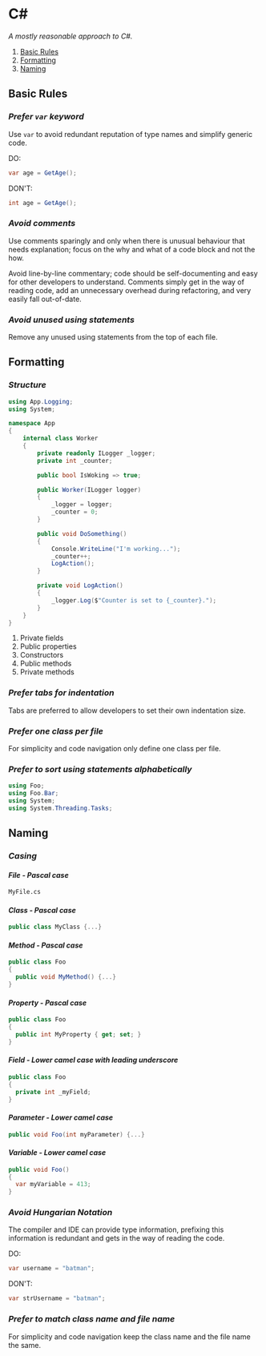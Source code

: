 # C\#

_A mostly reasonable approach to C#._

1. [Basic Rules](#basic-rules)
2. [Formatting](#formatting)
3. [Naming](#naming)

## Basic Rules

### _Prefer `var` keyword_

Use `var` to avoid redundant reputation of type names and simplify generic code.

DO:

```csharp
var age = GetAge();
```

DON'T:

```csharp
int age = GetAge();
```

### _Avoid comments_

Use comments sparingly and only when there is unusual behaviour that needs explanation; focus on the why and what of a code block and not the how.

Avoid line-by-line commentary; code should be self-documenting and easy for other developers to understand. Comments simply get in the way of reading code, add an unnecessary overhead during refactoring, and very easily fall out-of-date.

### _Avoid unused using statements_

Remove any unused using statements from the top of each file.

## Formatting

### _Structure_

```csharp
using App.Logging;
using System;

namespace App
{
    internal class Worker
    {
        private readonly ILogger _logger;
        private int _counter;

        public bool IsWoking => true;

        public Worker(ILogger logger)
        {
            _logger = logger;
            _counter = 0;
        }

        public void DoSomething()
        {
            Console.WriteLine("I'm working...");
            _counter++;
            LogAction();
        }

        private void LogAction()
        {
            _logger.Log($"Counter is set to {_counter}.");
        }
    }
}
```

1. Private fields
1. Public properties
1. Constructors
1. Public methods
1. Private methods

### _Prefer tabs for indentation_

Tabs are preferred to allow developers to set their own indentation size.

### _Prefer one class per file_

For simplicity and code navigation only define one class per file.

### _Prefer to sort using statements alphabetically_

```csharp
using Foo;
using Foo.Bar;
using System;
using System.Threading.Tasks;
```

## Naming

### _Casing_

#### _File - Pascal case_

```txt
MyFile.cs
```

#### _Class - Pascal case_

```csharp
public class MyClass {...}
```

#### _Method - Pascal case_

```csharp
public class Foo
{
  public void MyMethod() {...}
}
```

#### _Property - Pascal case_

```csharp
public class Foo
{
  public int MyProperty { get; set; }
}
```

#### _Field - Lower camel case with leading underscore_

```csharp
public class Foo
{
  private int _myField;
}
```

#### _Parameter - Lower camel case_

```csharp
public void Foo(int myParameter) {...}
```

#### _Variable - Lower camel case_

```csharp
public void Foo()
{
  var myVariable = 413;
}
```

### _Avoid Hungarian Notation_

The compiler and IDE can provide type information, prefixing this information is redundant and gets in the way of reading the code.

DO:

```csharp
var username = "batman";
```

DON'T:

```csharp
var strUsername = "batman";
```

### _Prefer to match class name and file name_

For simplicity and code navigation keep the class name and the file name the same.
